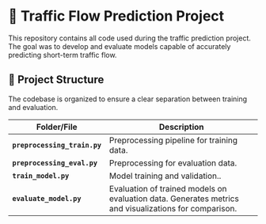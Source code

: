 # 🚦 Traffic Flow Prediction Project

This repository contains all code used during the traffic prediction project. The goal was to develop and evaluate models capable of accurately predicting short-term traffic flow.
## 📂 Project Structure

The codebase is organized to ensure a clear separation between training and evaluation.

| Folder/File | Description |
|--------------|-------------|
| **`preprocessing_train.py`** | Preprocessing pipeline for training data. |
| **`preprocessing_eval.py`** | Preprocessing for evaluation data. |
| **`train_model.py`** | Model training and validation.. |
| **`evaluate_model.py`** | Evaluation of trained models on evaluation data. Generates metrics and visualizations for comparison. |
